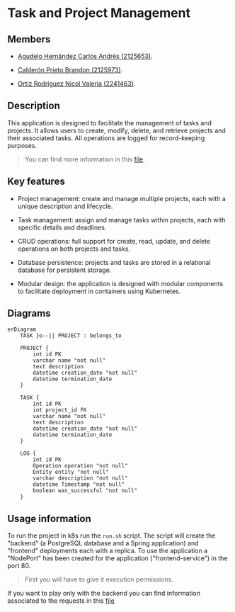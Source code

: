 # Task and Project Management

## Members

- [Agudelo Hernández Carlos Andrés (2125653)](https://github.com/Carlosher007).

- [Calderón Prieto Brandon (2125973)](https://github.com/Br4z).

- [Ortiz Rodríguez Nicol Valeria (2241463)](https://github.com/JabColV).

## Description

This application is designed to facilitate the management of tasks and projects. It allows users to create, modify, delete, and retrieve projects and their associated tasks. All operations are logged for record-keeping purposes.

> You can find more information in this [file](./statement.pdf).

## Key features

- Project management: create and manage multiple projects, each with a unique description and lifecycle.

- Task management: assign and manage tasks within projects, each with specific details and deadlines.

- CRUD operations: full support for create, read, update, and delete operations on both projects and tasks.

- Database persistence: projects and tasks are stored in a relational database for persistent storage.

- Modular design: the application is designed with modular components to facilitate deployment in containers using Kubernetes.

## Diagrams

```mermaid
erDiagram
    TASK }o--|| PROJECT : belongs_to

    PROJECT {
        int id PK
        varchar name "not null"
        text description
        datetime creation_date "not null"
        datetime termination_date
    }

    TASK {
        int id PK
        int project_id FK
        varchar name "not null"
        text description
        datetime creation_date "not null"
        datetime termination_date
    }

    LOG {
        int id PK
        Operation operation "not null"
        Entity entity "not null"
        varchar description "not null"
        datetime Timestamp "not null"
        boolean was_successful "not null"
    }
```

## Usage information

To run the project in k8s run the `run.sh` script. The script will create the "backend" (a PostgreSQL database and a Spring application) and "frontend" deployments each with a replica. To use the application a "NodePort" has been created for the application ("frontend-service") in the port $80$.

> First you will have to give it execution permissions.

If you want to play only with the backend you can find information associated to the requests in this [file](./backend/requests.md)
